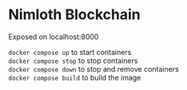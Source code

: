 # Nimloth Blockchain

Exposed on localhost:8000

`docker compose up` to start containers<br/>
`docker compose stop` to stop containers<br/>
`docker compose down` to stop and remove containers<br/>
`docker compose build` to build the image<br/>

